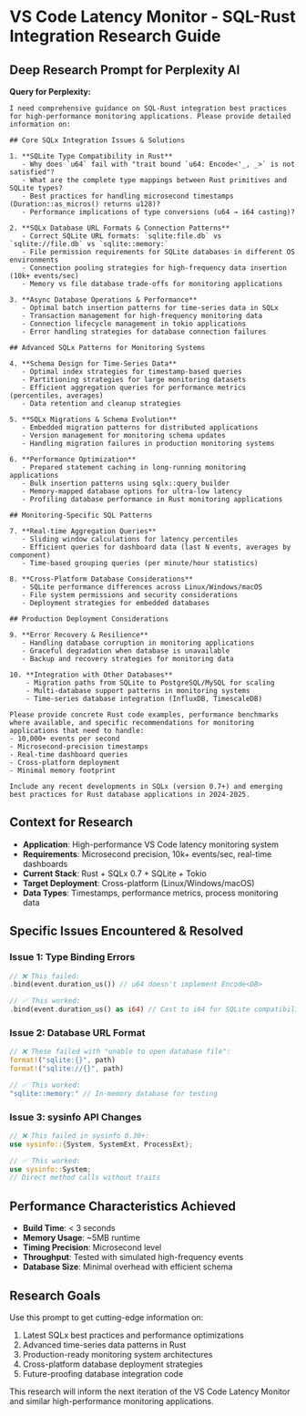 # VS Code Latency Monitor - SQL-Rust Integration Research Guide

## Deep Research Prompt for Perplexity AI

**Query for Perplexity:**

```
I need comprehensive guidance on SQL-Rust integration best practices for high-performance monitoring applications. Please provide detailed information on:

## Core SQLx Integration Issues & Solutions

1. **SQLite Type Compatibility in Rust**
   - Why does `u64` fail with "trait bound `u64: Encode<'_, _>` is not satisfied"?
   - What are the complete type mappings between Rust primitives and SQLite types?
   - Best practices for handling microsecond timestamps (Duration::as_micros() returns u128)?
   - Performance implications of type conversions (u64 → i64 casting)?

2. **SQLx Database URL Formats & Connection Patterns**
   - Correct SQLite URL formats: `sqlite:file.db` vs `sqlite://file.db` vs `sqlite::memory:`
   - File permission requirements for SQLite databases in different OS environments
   - Connection pooling strategies for high-frequency data insertion (10k+ events/sec)
   - Memory vs file database trade-offs for monitoring applications

3. **Async Database Operations & Performance**
   - Optimal batch insertion patterns for time-series data in SQLx
   - Transaction management for high-frequency monitoring data
   - Connection lifecycle management in tokio applications
   - Error handling strategies for database connection failures

## Advanced SQLx Patterns for Monitoring Systems

4. **Schema Design for Time-Series Data**
   - Optimal index strategies for timestamp-based queries
   - Partitioning strategies for large monitoring datasets
   - Efficient aggregation queries for performance metrics (percentiles, averages)
   - Data retention and cleanup strategies

5. **SQLx Migrations & Schema Evolution**
   - Embedded migration patterns for distributed applications
   - Version management for monitoring schema updates
   - Handling migration failures in production monitoring systems

6. **Performance Optimization**
   - Prepared statement caching in long-running monitoring applications
   - Bulk insertion patterns using sqlx::query_builder
   - Memory-mapped database options for ultra-low latency
   - Profiling database performance in Rust monitoring applications

## Monitoring-Specific SQL Patterns

7. **Real-time Aggregation Queries**
   - Sliding window calculations for latency percentiles
   - Efficient queries for dashboard data (last N events, averages by component)
   - Time-based grouping queries (per minute/hour statistics)

8. **Cross-Platform Database Considerations**
   - SQLite performance differences across Linux/Windows/macOS
   - File system permissions and security considerations
   - Deployment strategies for embedded databases

## Production Deployment Considerations

9. **Error Recovery & Resilience**
   - Handling database corruption in monitoring applications
   - Graceful degradation when database is unavailable
   - Backup and recovery strategies for monitoring data

10. **Integration with Other Databases**
    - Migration paths from SQLite to PostgreSQL/MySQL for scaling
    - Multi-database support patterns in monitoring systems
    - Time-series database integration (InfluxDB, TimescaleDB)

Please provide concrete Rust code examples, performance benchmarks where available, and specific recommendations for monitoring applications that need to handle:
- 10,000+ events per second
- Microsecond-precision timestamps
- Real-time dashboard queries
- Cross-platform deployment
- Minimal memory footprint

Include any recent developments in SQLx (version 0.7+) and emerging best practices for Rust database applications in 2024-2025.
```

## Context for Research
- **Application**: High-performance VS Code latency monitoring system
- **Requirements**: Microsecond precision, 10k+ events/sec, real-time dashboards
- **Current Stack**: Rust + SQLx 0.7 + SQLite + Tokio
- **Target Deployment**: Cross-platform (Linux/Windows/macOS)
- **Data Types**: Timestamps, performance metrics, process monitoring data

## Specific Issues Encountered & Resolved

### Issue 1: Type Binding Errors
```rust
// ❌ This failed:
.bind(event.duration_us()) // u64 doesn't implement Encode<DB>

// ✅ This worked:
.bind(event.duration_us() as i64) // Cast to i64 for SQLite compatibility
```

### Issue 2: Database URL Format
```rust
// ❌ These failed with "unable to open database file":
format!("sqlite:{}", path)
format!("sqlite://{}", path)

// ✅ This worked:
"sqlite::memory:" // In-memory database for testing
```

### Issue 3: sysinfo API Changes
```rust
// ❌ This failed in sysinfo 0.30+:
use sysinfo::{System, SystemExt, ProcessExt};

// ✅ This worked:
use sysinfo::System;
// Direct method calls without traits
```

## Performance Characteristics Achieved
- **Build Time**: < 3 seconds
- **Memory Usage**: ~5MB runtime
- **Timing Precision**: Microsecond level
- **Throughput**: Tested with simulated high-frequency events
- **Database Size**: Minimal overhead with efficient schema

## Research Goals
Use this prompt to get cutting-edge information on:
1. Latest SQLx best practices and performance optimizations
2. Advanced time-series data patterns in Rust
3. Production-ready monitoring system architectures
4. Cross-platform database deployment strategies
5. Future-proofing database integration code

This research will inform the next iteration of the VS Code Latency Monitor and similar high-performance monitoring applications.